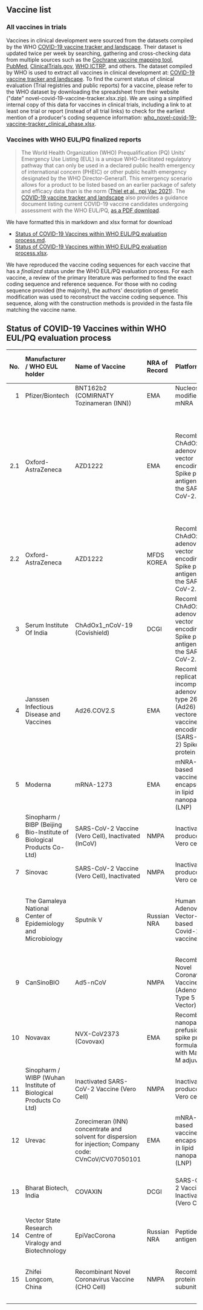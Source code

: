 ## Vaccine list
### All vaccines in trials
Vaccines in clinical development were sourced from the datasets compiled by the WHO
[COVID-19 vaccine tracker and landscape](https://www.who.int/publications/m/item/draft-landscape-of-covid-19-candidate-vaccines).
Their dataset is updated twice per week by searching, gathering and cross-checking data from multiple sources such as the 
[Cochrane vaccine mapping tool](https://covid-nma.com/vaccines/mapping/), 
[PubMed](https://pubmed.ncbi.nlm.nih.gov), 
[ClinicalTrials.gov](https://www.clinicaltrials.gov), 
[WHO ICTRP](https://www.who.int/clinical-trials-registry-platform/the-ictrp-search-portal), 
and others. 
The dataset compiled by WHO is used to extract 
all vaccines in clinical development at:
[COVID-19 vaccine tracker and landscape](https://www.who.int/publications/m/item/draft-landscape-of-covid-19-candidate-vaccines).
To find the current status of clinical evaluation (Trial registries and public reports) for a vaccine, 
please refer to the WHO dataset by downloading the spreadsheet from their website ("date" novel-covid-19-vaccine-tracker.xlsx.zip). 
We are using a simplified internal copy of this data for vaccines in clinical trials, 
including a link to at least one trial or report (instead of all trial links) to check for the earliest mention of a producer's coding sequence information: 
[who_novel-covid-19-vaccine-tracker_clinical_phase.xlsx](../vaccine_list/who_novel-covid-19-vaccine-tracker_clinical_phase.xlsx).

### Vaccines with WHO EUL/PQ finalized reports
> The World Health Organization (WHO) Prequalification (PQ) Units’ Emergency Use Listing (EUL) is a unique WHO-facilitated regulatory pathway that can only be used in a declared public health emergency of international concern (PHEIC) or other public health emergency designated by the WHO Director-General1. This emergency scenario allows for a product to be listed based on an earlier package of safety and efficacy data than is the norm
([Thiel et al., npj Vac 2021](https://www.nature.com/articles/s41541-021-00325-4)).
The 
[COVID-19 vaccine tracker and landscape](https://www.who.int/publications/m/item/draft-landscape-of-covid-19-candidate-vaccines) 
also provides a guidance document listing current COVID-19 vaccine candidates undergoing assessment with the WHO EUL/PQ,
[as a PDF download](https://extranet.who.int/pqweb/sites/default/files/documents/Status%20of%20COVID-19%20Vaccines%20within%20WHO%20EUL-PQ%20evaluation%20process%20-%203%20June%202021.pdf).

We have formatted this in markdown and xlsx format for download

* [Status of COVID-19 Vaccines within WHO EUL/PQ evaluation process.md](../vaccine_list/Status_of_COVID-19_Vaccines_within_WHO_EUL_PQ_evaluation_process.md).
* [Status of COVID-19 Vaccines within WHO EUL/PQ evaluation process.xlsx](../vaccine_list/Status_of_COVID-19_Vaccines_within_WHO_EUL_PQ_evaluation_process.xlsx).

We have reproduced the vaccine coding sequences for each vaccine that has a _finalized_ status under the WHO EUL/PQ evaluation process.
For each vaccine, a review of the primary literature was performed to find the exact coding sequence and reference sequence. 
For those with no coding sequence provided (the majority), 
the authors' description of genetic modification was used to reconstruct the vaccine coding sequence. 
This sequence, along with the construction methods is provided in the fasta file matching the vaccine name.

## Status of COVID-19 Vaccines within WHO EUL/PQ evaluation process

|	No.	|	Manufacturer / WHO EUL holder 	|	Name of Vaccine 	|	NRA of Record 	|	Platform 	|	EOI accepted 	|	Pre- submission meeting held 	|	Dossier accepted for review	|	Status of assessment	|	Anticipated decision date	|
|	---:	|	:---	|	:---	|	:---	|	:---	|	:---	|	:---	|	:---	|	:---	|	:---	|
|	1	|	Pfizer/Biontech	|	BNT162b2 (COMIRNATY Tozinameran (INN))	|	EMA 	|	Nucleoside modified mNRA 	|	Yes	|	Yes	|	Yes	|	Finalized 	|	31.12.20	|
|	2.1	|	Oxford-AstraZeneca	|	AZD1222 	|	EMA 	|	Recombinant ChAdOx1 adenoviral vector encoding the Spike protein antigen of the SARS-CoV-2. 	|	Yes	|	Yes	|	Accepted core data, Data for Covax sites expected in April 2021 onwards 	|	Finalized core data, Finalised sites: SK-Catalent 16 April 2021, Wuxi (DS)  30 April 2021, Chemo Spain 04 June 2021, Other sites As submitted.	|	16.Apr.21	|
|	2.2	|	Oxford-AstraZeneca	|	AZD1222 	|	MFDS KOREA 	|	Recombinant ChAdOx1 adenoviral vector encoding the Spike protein antigen of the SARS-CoV-2. 	|	Yes	|	Yes	|	Yes	|	Finalized 	|	15.Feb.21	|
|	3	|	Serum Institute Of India	|	ChAdOx1\_nCoV-19 (Covishield) 	|	DCGI 	|	Recombinant ChAdOx1 adenoviral vector encoding the Spike protein antigen of the SARS-CoV-2. 	|	Yes	|	Yes	|	Yes	|	Finalized 	|	15.Feb.21	|
|	4	|	Janssen Infectious Disease and Vaccines	|	Ad26.COV2.S 	|	EMA 	|	Recombinant, replication- incompetent adenovirus type 26 (Ad26) vectored vaccine encoding the (SARS-CoV-2) Spike (S) protein 	|	Yes	|	Yes	|	Core data Yes, Additional sites: Aspen South Africa - Other sites	|	Finalized: US +NL sites, Ongoing: other sites	|	12.Mar.21	|
|	5	|	Moderna	|	mRNA-1273 	|	EMA 	|	mNRA-based vaccine encapsulated in lipid nanoparticle (LNP) 	|	Yes	|	Yes	|	Yes	|	Finalized 	|	30.Apr.21	|
|	6	|	Sinopharm / BIBP (Beijing Bio-Institute of Biological Products Co-Ltd)	|	SARS-CoV-2 Vaccine (Vero Cell), Inactivated (lnCoV) 	|	NMPA 	|	Inactivated, produced in Vero cells 	|	Yes	|	Yes	|	Yes	|	Finalized 	|	07.May.21	|
|	7	|	Sinovac	|	SARS-CoV-2 Vaccine (Vero Cell), Inactivated 	|	NMPA 	|	Inactivated, produced in Vero cells 	|	Yes	|	Yes	|	Yes	|	Finalized 	|	01.Jun.21	|
|	8	|	The Gamaleya National Center of Epidemiology and Microbiology	|	Sputnik V 	|	Russian NRA 	|	Human Adenovirus Vector- based Covid-19 vaccine 	|	Additional information submitted 	|	Several meetings held. 	|	Rolling submission of clinical and CMC data has started. 	|	Additional data (Non- CLIN, CLIN, CMC) Required. Inspections in April, May and June 2021 	|	Will be set after all data is submitted and inspections completed. 	|
|	9	|	CanSinoBIO	|	Ad5-nCoV	|	NMPA	|	Recombinant Novel Coronavirus Vaccine (Adenovirus Type 5 Vector)	|	Yes	|	Yes	|	Rolling data starting June 2021 	|	NA	|	NA	|
|	10	|	Novavax	|	NVX-CoV2373 (Covovax)	|	EMA	|	Recombinant nanoparticle prefusion spike protein formulated with Matrix-M adjuvant.	|	Yes	|	Yes	|	NA	|	NA	|	NA	|
|	11	|	Sinopharm / WIBP (Wuhan Institute of Biological Products Co Ltd)	|	Inactivated SARS-CoV-2 Vaccine (Vero Cell)	|	NMPA	|	Inactivated, produced in Vero cells	|	EOI submiited on 30 April and more on 26 May 2021.	|	Planned for 14 June 2021	|	NA	|	NA	|	NA	|
|	12	|	Urevac	|	Zorecimeran (INN) concentrate and solvent for dispersion for injection; Company code: CVnCoV/CV07050101	|	EMA	|	mNRA-based vaccine encapsulated in lipid nanoparticle (LNP)	|	EOI submitted on 12 April	|	Planned for 15 July 2021, based on company request	|	NA	|	NA	|	NA	|
|	13	|	Bharat Biotech, India	|	COVAXIN	|	DCGI	|	SARS-CoV-2 Vaccine, Inactivated (Vero Cell)	|	EOI submitted on 19/04/2021. More information required.	|	planned in June 2021	|	NA	|	NA	|	NA	|
|	14	|	Vector State Research Centre of Viralogy and Biotechnology	|	EpiVacCorona	|	Russian NRA	|	Peptide antigen	|	Letter received not EOI. Reply sent on 15/01/2021	|	NA	|	NA	|	NA	|	NA	|
|	15	|	Zhifei Longcom, China	|	Recombinant Novel Coronavirus Vaccine (CHO Cell)	|	NMPA	|	Recombinant protein subunit	|	Response to 2nd EOI sent 29 Jan 2021. Additional expected.	|	NA	|	NA	|	NA	|	NA	|
